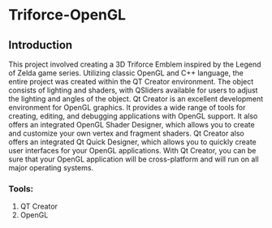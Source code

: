 # Triforce-OpenGL

## Introduction
This project involved creating a 3D Triforce Emblem inspired by the Legend of Zelda game series. Utilizing classic OpenGL and C++ language, the entire project was created within the QT Creator environment. The object consists of lighting and shaders, with QSliders available for users to adjust the lighting and angles of the object. Qt Creator is an excellent development environment for OpenGL graphics. It provides a wide range of tools for creating, editing, and debugging applications with OpenGL support. It also offers an integrated OpenGL Shader Designer, which allows you to create and customize your own vertex and fragment shaders. Qt Creator also offers an integrated Qt Quick Designer, which allows you to quickly create user interfaces for your OpenGL applications. With Qt Creator, you can be sure that your OpenGL application will be cross-platform and will run on all major operating systems.

### Tools:
1. QT Creator
2. OpenGL
